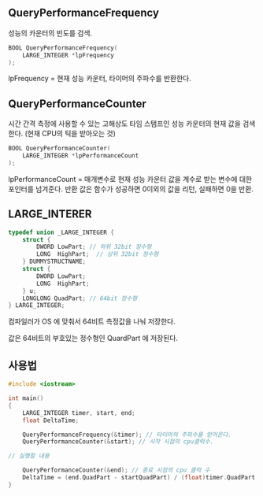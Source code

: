 ## QueryPerformanceFrequency

성능의 카운터의 빈도를 검색.

```c++
BOOL QueryPerformanceFrequency(
	LARGE_INTEGER *lpFrequency
);
```

lpFrequency = 현재 성능 카운터, 타이머의 주파수를 반환한다.

## QueryPerformanceCounter

시간 간격 측정에 사용할 수 있는 고해상도 타임 스탬프인 성능 카운터의 현재 값을 검색한다. (현재 CPU의 틱을 받아오는 것)

```c++
BOOL QueryPerformanceCounter(
	LARGE_INTEGER *lpPerformanceCount
);
```

lpPerformanceCount = 매개변수로 현재 성능 카운터 값을 계수로 받는 변수에 대한 포인터를 넘겨준다.
반환 값은 함수가 성공하면 0이외의 값을 리턴, 실패하면 0을 반환.

## LARGE_INTERER

```c++
typedef union _LARGE_INTEGER {
	struct { 
		DWORD LowPart; // 하위 32bit 정수형
		LONG  HighPart;  // 상위 32bit 정수형
	} DUMMYSTRUCTNAME; 
	struct { 
		DWORD LowPart;
		LONG  HighPart;
	} u;
	LONGLONG QuadPart; // 64bit 정수형
} LARGE_INTEGER;
```

컴파일러가 OS 에 맞춰서 64비트 측정값을 나눠 저장한다.

값은 64비트의 부호있는 정수형인 QuardPart 에 저장된다.

## 사용법

```c++
#include <iostream>

int main()
{
	LARGE_INTEGER timer, start, end;
	float DeltaTime;

	QueryPerformanceFrequency(&timer); // 타이머의 주파수를 얻어온다.
	QueryPerformanceCounter(&start); // 시작 시점의 cpu클럭수.

// 실행할 내용

	QueryPerformanceCounter(&end); // 종료 시점의 cpu 클럭 수
	DeltaTime = (end.QuadPart - startQuadPart) / (float)timer.QuadPart // 걸린 시간 계산
}
```